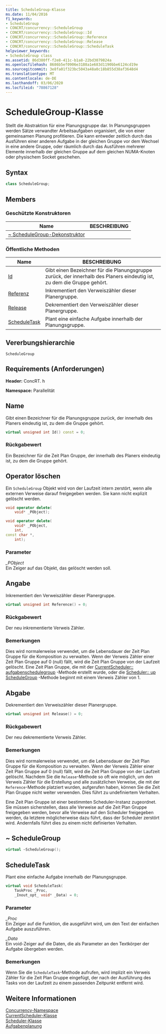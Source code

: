 ```yaml
---
title: ScheduleGroup-Klasse
ms.date: 11/04/2016
f1_keywords:
- ScheduleGroup
- CONCRT/concurrency::ScheduleGroup
- CONCRT/concurrency::ScheduleGroup::Id
- CONCRT/concurrency::ScheduleGroup::Reference
- CONCRT/concurrency::ScheduleGroup::Release
- CONCRT/concurrency::ScheduleGroup::ScheduleTask
helpviewer_keywords:
- ScheduleGroup class
ms.assetid: 86d380ff-f2e8-411c-b1a8-22bd3079824a
ms.openlocfilehash: 8686b5ef0906e3188a1e683d1190bbe6124cd19e
ms.sourcegitcommit: 3e8fa01f323bc5043a48a0c18b855d38af3648d4
ms.translationtype: MT
ms.contentlocale: de-DE
ms.lasthandoff: 03/06/2020
ms.locfileid: "78867128"
---
```

# <a name="schedulegroup-class"></a>ScheduleGroup-Klasse

Stellt die Abstraktion für eine Planungsgruppe dar. In Planungsgruppen werden Sätze verwandter Arbeitsaufgaben organisiert, die von einer gemeinsamen Planung profitieren. Die kann entweder zeitlich durch das Ausführen einer anderen Aufgabe in der gleichen Gruppe vor dem Wechsel in eine andere Gruppe, oder räumlich durch das Ausführen mehrerer Elemente innerhalb der gleichen Gruppe auf dem gleichen NUMA-Knoten oder physischem Socket geschehen.

## <a name="syntax"></a>Syntax

```cpp
class ScheduleGroup;
```

## <a name="members"></a>Members

### <a name="protected-constructors"></a>Geschützte Konstruktoren

|Name|BESCHREIBUNG|
|----------|-----------------|
|[~ ScheduleGroup-Dekonstruktor](#dtor)||

### <a name="public-methods"></a>Öffentliche Methoden

|Name|BESCHREIBUNG|
|----------|-----------------|
|[Id](#id)|Gibt einen Bezeichner für die Planungsgruppe zurück, der innerhalb des Planers eindeutig ist, zu dem die Gruppe gehört.|
|[Referenz](#reference)|Inkrementiert den Verweiszähler dieser Planergruppe.|
|[Release](#release)|Dekrementiert den Verweiszähler dieser Planergruppe.|
|[ScheduleTask](#scheduletask)|Plant eine einfache Aufgabe innerhalb der Planungsgruppe.|

## <a name="inheritance-hierarchy"></a>Vererbungshierarchie

`ScheduleGroup`

## <a name="requirements"></a>Requirements (Anforderungen)

**Header:** ConcRT. h

**Namespace:** Parallelität

## <a name="id"></a>Name

Gibt einen Bezeichner für die Planungsgruppe zurück, der innerhalb des Planers eindeutig ist, zu dem die Gruppe gehört.

```cpp
virtual unsigned int Id() const = 0;
```

### <a name="return-value"></a>Rückgabewert

Ein Bezeichner für die Zeit Plan Gruppe, der innerhalb des Planers eindeutig ist, zu dem die Gruppe gehört.

## <a name="operator_delete"></a>Operator löschen

Ein `ScheduleGroup` Objekt wird von der Laufzeit intern zerstört, wenn alle externen Verweise darauf freigegeben werden. Sie kann nicht explizit gelöscht werden.

```cpp
void operator delete(
    void* _PObject);

void operator delete(
    void* _PObject,
    int,
const char *,
    int);
```

### <a name="parameters"></a>Parameter

*_PObject*<br/>
Ein Zeiger auf das Objekt, das gelöscht werden soll.

## <a name="reference"></a>Angabe

Inkrementiert den Verweiszähler dieser Planergruppe.

```cpp
virtual unsigned int Reference() = 0;
```

### <a name="return-value"></a>Rückgabewert

Der neu inkrementierte Verweis Zähler.

### <a name="remarks"></a>Bemerkungen

Dies wird normalerweise verwendet, um die Lebensdauer der Zeit Plan Gruppe für die Komposition zu verwalten. Wenn der Verweis Zähler einer Zeit Plan Gruppe auf 0 (null) fällt, wird die Zeit Plan Gruppe von der Laufzeit gelöscht. Eine Zeit Plan Gruppe, die mit der [CurrentScheduler:: aufgabenschedulegroup](currentscheduler-class.md#createschedulegroup) -Methode erstellt wurde, oder die [Scheduler:: up ScheduleGroup](scheduler-class.md#createschedulegroup) -Methode beginnt mit einem Verweis Zähler von 1.

## <a name="release"></a>Abgabe

Dekrementiert den Verweiszähler dieser Planergruppe.

```cpp
virtual unsigned int Release() = 0;
```

### <a name="return-value"></a>Rückgabewert

Der neu dekrementierte Verweis Zähler.

### <a name="remarks"></a>Bemerkungen

Dies wird normalerweise verwendet, um die Lebensdauer der Zeit Plan Gruppe für die Komposition zu verwalten. Wenn der Verweis Zähler einer Zeit Plan Gruppe auf 0 (null) fällt, wird die Zeit Plan Gruppe von der Laufzeit gelöscht. Nachdem Sie die `Release`-Methode so oft wie möglich, um den Verweis Zähler für die Erstellung und alle zusätzlichen Verweise, die mit der `Reference`-Methode platziert wurden, aufgerufen haben, können Sie die Zeit Plan Gruppe nicht weiter verwenden. Dies führt zu undefiniertem Verhalten.

Eine Zeit Plan Gruppe ist einer bestimmten Scheduler-Instanz zugeordnet. Sie müssen sicherstellen, dass alle Verweise auf die Zeit Plan Gruppe freigegeben werden, bevor alle Verweise auf den Scheduler freigegeben werden, da letztere möglicherweise dazu führt, dass der Scheduler zerstört wird. Andernfalls führt dies zu einem nicht definierten Verhalten.

## <a name="dtor"></a>~ ScheduleGroup

```cpp
virtual ~ScheduleGroup();
```

## <a name="scheduletask"></a>ScheduleTask

Plant eine einfache Aufgabe innerhalb der Planungsgruppe.

```cpp
virtual void ScheduleTask(
    TaskProc _Proc,
    _Inout_opt_ void* _Data) = 0;
```

### <a name="parameters"></a>Parameter

*_Proc*<br/>
Ein Zeiger auf die Funktion, die ausgeführt wird, um den Text der einfachen Aufgabe auszuführen.

*_Data*<br/>
Ein void-Zeiger auf die Daten, die als Parameter an den Textkörper der Aufgabe übergeben werden.

### <a name="remarks"></a>Bemerkungen

Wenn Sie die `ScheduleTask`-Methode aufrufen, wird implizit ein Verweis Zähler für die Zeit Plan Gruppe eingefügt, der nach der Ausführung des Tasks von der Laufzeit zu einem passenden Zeitpunkt entfernt wird.

## <a name="see-also"></a>Weitere Informationen

[Concurrency-Namespace](concurrency-namespace.md)<br/>
[CurrentScheduler-Klasse](currentscheduler-class.md)<br/>
[Scheduler-Klasse](scheduler-class.md)<br/>
[Aufgabenplanung](../../../parallel/concrt/task-scheduler-concurrency-runtime.md)

